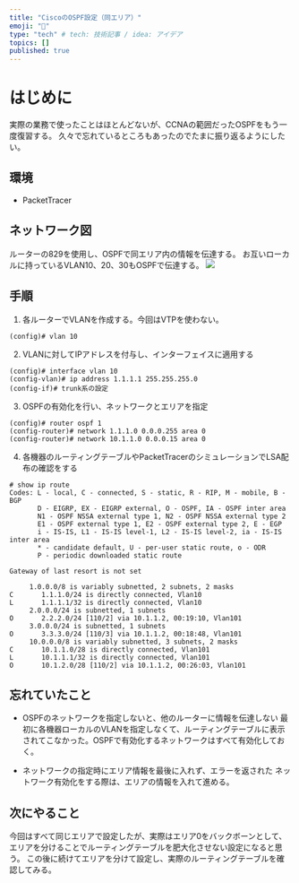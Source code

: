 ```yaml
---
title: "CiscoのOSPF設定（同エリア）"
emoji: "🎉"
type: "tech" # tech: 技術記事 / idea: アイデア
topics: []
published: true
---
```

# はじめに
実際の業務で使ったことはほとんどないが、CCNAの範囲だったOSPFをもう一度復習する。
久々で忘れているところもあったのでたまに振り返るようにしたい。

## 環境
- PacketTracer

## ネットワーク図
ルーターの829を使用し、OSPFで同エリア内の情報を伝達する。
お互いローカルに持っているVLAN10、20、30もOSPFで伝達する。
![](https://storage.googleapis.com/zenn-user-upload/d6179454f972-20250415.png)

## 手順
1. 各ルーターでVLANを作成する。今回はVTPを使わない。
```
(config)# vlan 10
```
2. VLANに対してIPアドレスを付与し、インターフェイスに適用する
```
(config)# interface vlan 10
(config-vlan)# ip address 1.1.1.1 255.255.255.0
(config-if)# trunk系の設定
```
3. OSPFの有効化を行い、ネットワークとエリアを指定
```
(config)# router ospf 1
(config-router)# network 1.1.1.0 0.0.0.255 area 0
(config-router)# network 10.1.1.0 0.0.0.15 area 0
```
4. 各機器のルーティングテーブルやPacketTracerのシミュレーションでLSA配布の確認をする
```
# show ip route
Codes: L - local, C - connected, S - static, R - RIP, M - mobile, B - BGP
       D - EIGRP, EX - EIGRP external, O - OSPF, IA - OSPF inter area
       N1 - OSPF NSSA external type 1, N2 - OSPF NSSA external type 2
       E1 - OSPF external type 1, E2 - OSPF external type 2, E - EGP
       i - IS-IS, L1 - IS-IS level-1, L2 - IS-IS level-2, ia - IS-IS inter area
       * - candidate default, U - per-user static route, o - ODR
       P - periodic downloaded static route

Gateway of last resort is not set

     1.0.0.0/8 is variably subnetted, 2 subnets, 2 masks
C       1.1.1.0/24 is directly connected, Vlan10
L       1.1.1.1/32 is directly connected, Vlan10
     2.0.0.0/24 is subnetted, 1 subnets
O       2.2.2.0/24 [110/2] via 10.1.1.2, 00:19:10, Vlan101
     3.0.0.0/24 is subnetted, 1 subnets
O       3.3.3.0/24 [110/3] via 10.1.1.2, 00:18:48, Vlan101
     10.0.0.0/8 is variably subnetted, 3 subnets, 2 masks
C       10.1.1.0/28 is directly connected, Vlan101
L       10.1.1.1/32 is directly connected, Vlan101
O       10.1.2.0/28 [110/2] via 10.1.1.2, 00:26:03, Vlan101
```

## 忘れていたこと
- OSPFのネットワークを指定しないと、他のルーターに情報を伝達しない
最初に各機器ローカルのVLANを指定しなくて、ルーティングテーブルに表示されてこなかった。OSPFで有効化するネットワークはすべて有効化しておく。

- ネットワークの指定時にエリア情報を最後に入れず、エラーを返された
ネットワーク有効化をする際は、エリアの情報を入れて進める。

## 次にやること
今回はすべて同じエリアで設定したが、実際はエリア0をバックボーンとして、エリアを分けることでルーティングテーブルを肥大化させない設定になると思う。
この後に続けてエリアを分けて設定し、実際のルーティングテーブルを確認してみる。